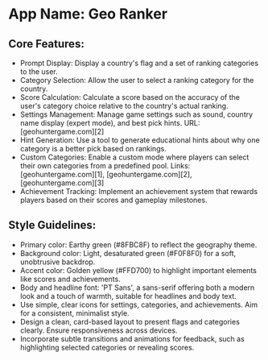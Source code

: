 # **App Name**: Geo Ranker

## Core Features:

- Prompt Display: Display a country's flag and a set of ranking categories to the user.
- Category Selection: Allow the user to select a ranking category for the country.
- Score Calculation: Calculate a score based on the accuracy of the user's category choice relative to the country's actual ranking.
- Settings Management: Manage game settings such as sound, country name display (expert mode), and best pick hints. URL: [geohuntergame.com][2]
- Hint Generation: Use a tool to generate educational hints about why one category is a better pick based on rankings.
- Custom Categories: Enable a custom mode where players can select their own categories from a predefined pool. Links: [geohuntergame.com][1], [geohuntergame.com][2], [geohuntergame.com][3]
- Achievement Tracking: Implement an achievement system that rewards players based on their scores and gameplay milestones.

## Style Guidelines:

- Primary color: Earthy green (#8FBC8F) to reflect the geography theme.
- Background color: Light, desaturated green (#F0F8F0) for a soft, unobtrusive backdrop.
- Accent color: Golden yellow (#FFD700) to highlight important elements like scores and achievements.
- Body and headline font: 'PT Sans', a sans-serif offering both a modern look and a touch of warmth, suitable for headlines and body text.
- Use simple, clear icons for settings, categories, and achievements. Aim for a consistent, minimalist style.
- Design a clean, card-based layout to present flags and categories clearly. Ensure responsiveness across devices.
- Incorporate subtle transitions and animations for feedback, such as highlighting selected categories or revealing scores.